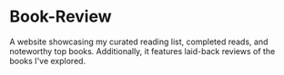 # Book-Review
A website showcasing my curated reading list, completed reads, and noteworthy top books. Additionally, it features laid-back reviews of the books I've explored.
